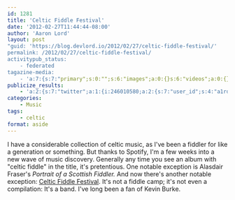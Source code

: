 ```yaml
---
id: 1281
title: 'Celtic Fiddle Festival'
date: '2012-02-27T11:44:44-08:00'
author: 'Aaron Lord'
layout: post
"guid: 'https://blog.devlord.io/2012/02/27/celtic-fiddle-festival/'
permalink: /2012/02/27/celtic-fiddle-festival/
activitypub_status:
    - federated
tagazine-media:
    - 'a:7:{s:7:"primary";s:0:"";s:6:"images";a:0:{}s:6:"videos";a:0:{}s:11:"image_count";s:1:"0";s:6:"author";s:8:"28099389";s:7:"blog_id";s:8:"28571045";s:9:"mod_stamp";s:19:"2012-02-27 19:44:44";}'
publicize_results:
    - 'a:2:{s:7:"twitter";a:1:{i:246010580;a:2:{s:7:"user_id";s:4:"a1rd";s:7:"post_id";s:18:"174218429606268928";}}s:2:"fb";a:1:{i:100001277464592;a:2:{s:7:"user_id";s:15:"100001277464592";s:7:"post_id";s:15:"329192657133314";}}}'
categories:
    - Music
tags:
    - celtic
format: aside
---
```


I have a considerable collection of celtic music, as I've been a fiddler for like a generation or something. But thanks to Spotify, I'm a few weeks into a new wave of music discovery. Generally any time you see an album with "celtic fiddle" in the title, it's pretentious. One notable exception is Alasdair Fraser's <em>Portrait of a Scottish Fiddler.</em> And now there's another notable exception: <a href="http://www.amazon.com/Play-Celtic-Fiddle-Festival/dp/B0007QS4RS/" target="_blank" rel="noopener">Celtic Fiddle Festival</a>. It's not a fiddle camp; it's not even a compilation: It's a band. I've long been a fan of Kevin Burke.